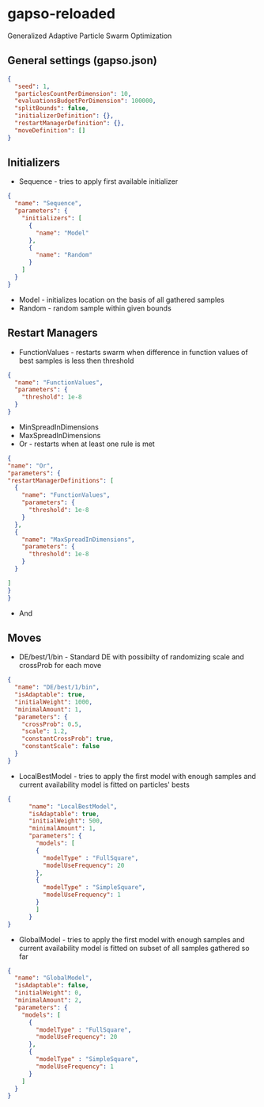 # gapso-reloaded
Generalized Adaptive Particle Swarm Optimization

## General settings (gapso.json)

```json
{
  "seed": 1,
  "particlesCountPerDimension": 10,
  "evaluationsBudgetPerDimension": 100000,
  "splitBounds": false,
  "initializerDefinition": {},
  "restartManagerDefinition": {},
  "moveDefinition": []
}
```

## Initializers
  
  * Sequence - tries to apply first available initializer
```json
{
  "name": "Sequence",
  "parameters": {
    "initializers": [
      {
        "name": "Model"
      },
      {
        "name": "Random"
      }
    ]
  }
}
```
  * Model - initializes location on the basis of all gathered samples
  * Random - random sample within given bounds
  
## Restart Managers

  * FunctionValues - restarts swarm when difference in function values
  of best samples is less then threshold
```json
{
  "name": "FunctionValues",
  "parameters": {
    "threshold": 1e-8
  }
}
```
  * MinSpreadInDimensions
  * MaxSpreadInDimensions 
  * Or - restarts when at least one rule is met
  ```json
{
"name": "Or",
"parameters": {
  "restartManagerDefinitions": [
    {
      "name": "FunctionValues",
      "parameters": {
        "threshold": 1e-8
      }
    },
    {
      "name": "MaxSpreadInDimensions",
      "parameters": {
        "threshold": 1e-8
      }
    }

  ]
}
}
```
  * And

## Moves

  * DE/best/1/bin -
  Standard DE with possibilty of randomizing scale and crossProb for each move
```json
{
  "name": "DE/best/1/bin",
  "isAdaptable": true,
  "initialWeight": 1000,
  "minimalAmount": 1,
  "parameters": {
    "crossProb": 0.5,
    "scale": 1.2,
    "constantCrossProb": true,
    "constantScale": false
  }
}
```
  * LocalBestModel - tries to apply the first model with enough samples and current availability
  model is fitted on particles' bests

```json
{
      "name": "LocalBestModel",
      "isAdaptable": true,
      "initialWeight": 500,
      "minimalAmount": 1,
      "parameters": {
        "models": [
        {
          "modelType" : "FullSquare",
          "modelUseFrequency": 20
        },
        {
          "modelType" : "SimpleSquare",
          "modelUseFrequency": 1
        }
        ]
      }
}
```

  * GlobalModel - tries to apply the first model with enough samples and current availability
  model is fitted on subset of all samples gathered so far

```json
{
  "name": "GlobalModel",
  "isAdaptable": false,
  "initialWeight": 0,
  "minimalAmount": 2,
  "parameters": {
    "models": [
      {
        "modelType" : "FullSquare",
        "modelUseFrequency": 20
      },
      {
        "modelType" : "SimpleSquare",
        "modelUseFrequency": 1
      }
    ]
  }
}
```


